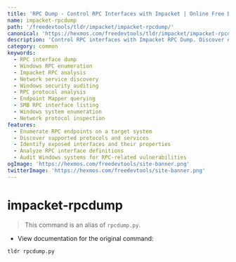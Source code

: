 ```yaml
---
title: 'RPC Dump - Control RPC Interfaces with Impacket | Online Free DevTools by Hexmos'
name: impacket-rpcdump
path: '/freedevtools/tldr/impacket/impacket-rpcdump/'
canonical: 'https://hexmos.com/freedevtools/tldr/impacket/impacket-rpcdump/'
description: 'Control RPC interfaces with Impacket RPC Dump. Discover endpoints, protocols, and services exposed on Windows systems. Free online tool, no registration required.'
category: common
keywords:
  - RPC interface dump
  - Windows RPC enumeration
  - Impacket RPC analysis
  - Network service discovery
  - Windows security auditing
  - RPC protocol analysis
  - Endpoint Mapper querying
  - SMB RPC interface listing
  - Windows system enumeration
  - Network protocol inspection
features:
  - Enumerate RPC endpoints on a target system
  - Discover supported protocols and services
  - Identify exposed interfaces and their properties
  - Analyze RPC interface definitions
  - Audit Windows systems for RPC-related vulnerabilities
ogImage: 'https://hexmos.com/freedevtools/site-banner.png'
twitterImage: 'https://hexmos.com/freedevtools/site-banner.png'
---
```


# impacket-rpcdump

> This command is an alias of `rpcdump.py`.

- View documentation for the original command:

`tldr rpcdump.py`

